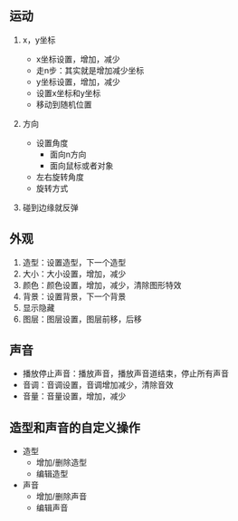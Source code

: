 
## 运动
1. x，y坐标
    * x坐标设置，增加，减少
    * 走n步：其实就是增加减少坐标
    * y坐标设置，增加，减少
    * 设置x坐标和y坐标
    * 移动到随机位置

2. 方向
    * 设置角度
        * 面向n方向
        * 面向鼠标或者对象
    * 左右旋转角度
    * 旋转方式

3. 碰到边缘就反弹

## 外观
1. 造型：设置造型，下一个造型
2. 大小：大小设置，增加，减少
3. 颜色：颜色设置，增加，减少，清除图形特效
4. 背景：设置背景，下一个背景
5. 显示隐藏
6. 图层：图层设置，图层前移，后移

## 声音
* 播放停止声音：播放声音，播放声音道结束，停止所有声音
* 音调：音调设置，音调增加减少，清除音效
* 音量：音量设置，增加，减少    


## 造型和声音的自定义操作
* 造型
    * 增加/删除造型
    * 编辑造型
* 声音
    * 增加/删除声音
    * 编辑声音